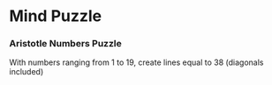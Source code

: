 # Mind Puzzle

### Aristotle Numbers Puzzle

With numbers ranging from 1 to 19, create lines equal to 38 (diagonals included)
